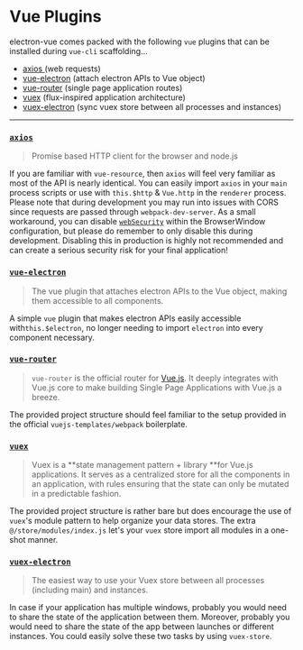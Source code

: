 # Vue Plugins

electron-vue comes packed with the following `vue` plugins that can be installed during `vue-cli` scaffolding...

* [axios ](https://github.com/mzabriskie/axios)\(web requests\)
* [vue-electron](https://github.com/SimulatedGREG/vue-electron) \(attach electron APIs to Vue object\)
* [vue-router](https://github.com/vuejs/vue-router) \(single page application routes\)
* [vuex](https://github.com/vuejs/vuex) \(flux-inspired application architecture\)
* [vuex-electron](https://github.com/vue-electron/vuex-electron) \(sync vuex store between all processes and instances\)

---

### [`axios`](https://github.com/mzabriskie/axios)

> Promise based HTTP client for the browser and node.js

If you are familiar with `vue-resource`, then `axios` will feel very familiar as most of the API is nearly identical. You can easily import `axios` in your `main` process scripts or use with `this.$http` & `Vue.http` in the `renderer` process. Please note that during development you may run into issues with CORS since requests are passed through `webpack-dev-server`. As a small workaround, you can disable [`webSecurity`](https://electronjs.org/docs/api/browser-window#new-browserwindowoptions) within the BrowserWindow configuration, but please do remember to only disable this during development. Disabling this in production is highly not recommended and can create a serious security risk for your final application!

### [`vue-electron`](https://github.com/SimulatedGREG/vue-electron)

> The vue plugin that attaches electron APIs to the Vue object, making them accessible to all components.

A simple `vue` plugin that makes electron APIs easily accessible with`this.$electron`, no longer needing to import `electron` into every component necessary.

### [`vue-router`](https://github.com/vuejs/vue-router)

> `vue-router` is the official router for [Vue.js](http://vuejs.org/). It deeply integrates with Vue.js core to make building Single Page Applications with Vue.js a breeze.

The provided project structure should feel familiar to the setup provided in the official `vuejs-templates/webpack` boilerplate.

### [`vuex`](https://github.com/vuejs/vuex)

> Vuex is a **state management pattern + library **for Vue.js applications. It serves as a centralized store for all the components in an application, with rules ensuring that the state can only be mutated in a predictable fashion.

The provided project structure is rather bare but does encourage the use of `vuex`'s module pattern to help organize your data stores. The extra `@/store/modules/index.js` let's your `vuex` store import all modules in a one-shot manner.

### [`vuex-electron`](https://github.com/vue-electron/vuex-electron)

> The easiest way to use your Vuex store between all processes (including main) and instances.

In case if your application has multiple windows, probably you would need to share the state of the application between them. Moreover, probably you would need to share the state of the app between launches or different instances. You could easily solve these two tasks by using `vuex-store`.
